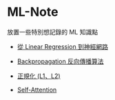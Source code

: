 # ML-Note

放置一些特別想記錄的 ML 知識點

- [從 Linear Regression 到神經網路](https://hackmd.io/0nN91045TBCTiV1SluiHgQ)

- [Backpropagation 反向傳播算法](https://hackmd.io/DmyWkhjmTieNuNQaCc6AOQ)

- [正規化 (L1、L2)](https://hackmd.io/RrUp9yPTR2ureJBSfjtFew?view)

- [Self-Attention](https://hackmd.io/9X2v4Wo0Smik2qTtAX9Jlw?view#%E7%B0%A1%E4%BB%8B)
